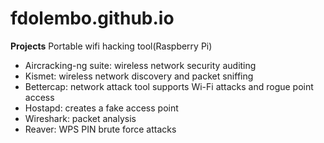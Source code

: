 # fdolembo.github.io

**Projects**
Portable wifi hacking tool(Raspberry Pi)
- Aircracking-ng suite: wireless network security auditing
- Kismet: wireless network discovery and packet sniffing
- Bettercap: network attack tool supports Wi-Fi attacks and rogue point access
- Hostapd: creates a fake access point
- Wireshark: packet analysis
- Reaver: WPS PIN brute force attacks
